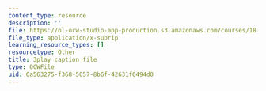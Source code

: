 ```yaml
---
content_type: resource
description: ''
file: https://ol-ocw-studio-app-production.s3.amazonaws.com/courses/18-01sc-single-variable-calculus-fall-2010/6a563275f36850578b6f42631f6494d0_v90JNWCTupk.vtt
file_type: application/x-subrip
learning_resource_types: []
resourcetype: Other
title: 3play caption file
type: OCWFile
uid: 6a563275-f368-5057-8b6f-42631f6494d0
---
```

